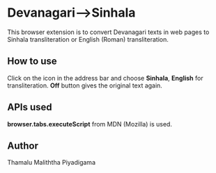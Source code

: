 # Devanagari-->Sinhala

This browser extension is to convert Devanagari texts in web pages to Sinhala transliteration or English (Roman) transliteration.

## How to use

Click on the icon in the address bar and choose **Sinhala**, **English** for transliteration. **Off** button gives the original text again.

## APIs used
**browser.tabs.executeScript** from MDN (Mozilla) is used.

## Author
Thamalu Maliththa Piyadigama
